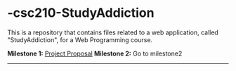 # -csc210-StudyAddiction
This is a repository that contains files related to a web application, called "StudyAddiction", for a Web Programming course. 

**Milestone 1:** [Project Proposal](https://github.com/awsk1994/-csc210-StudyAddiction/blob/master/csc210-proposal.md)
**Milestone 2:** Go to milestone2



---
